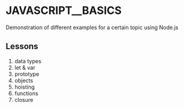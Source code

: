 # JAVASCRIPT__BASICS
 Demonstration of different examples for a certain topic using Node.js

## Lessons

1. data types
2. let & var
3. prototype
4. objects
5. hoisting
6. functions
7. closure
